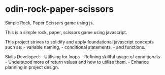 # odin-rock-paper-scissors
Simple Rock, Paper Scissors game using js.

This is a simple rock, paper, scissors game using javascript.

This project strives to solidify and apply foundational javascript concepts such as:
    - variable naming,
    - conditional statements,
    - and functions.

Skills Developed:
    - Utilising for loops 
    - Refining skillful usage of conditionals
    - Understood more of return values and how to utilise them.
    - Enhance planning in project design. 